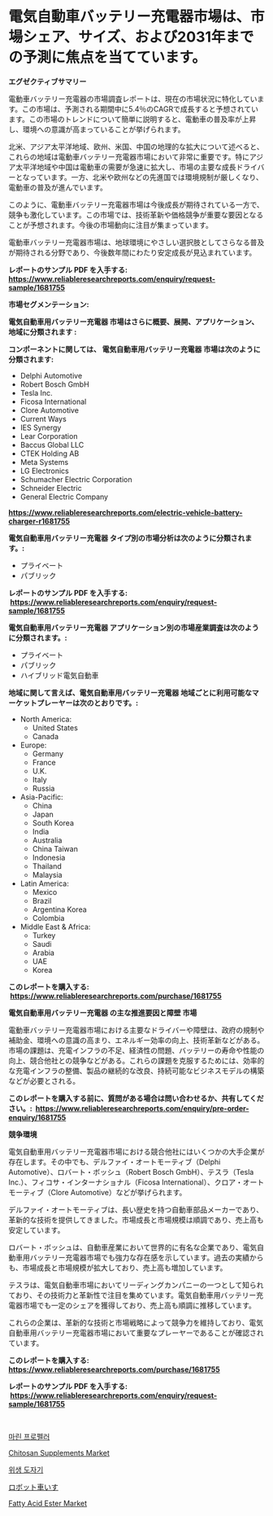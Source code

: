 <p><h1>電気自動車バッテリー充電器市場は、市場シェア、サイズ、および2031年までの予測に焦点を当てています。</h1></p><p><strong>エグゼクティブサマリー</strong></p>
<p><p>電動車バッテリー充電器の市場調査レポートは、現在の市場状況に特化しています。この市場は、予測される期間中に5.4％のCAGRで成長すると予想されています。この市場のトレンドについて簡単に説明すると、電動車の普及率が上昇し、環境への意識が高まっていることが挙げられます。</p><p>北米、アジア太平洋地域、欧州、米国、中国の地理的な拡大について述べると、これらの地域は電動車バッテリー充電器市場において非常に重要です。特にアジア太平洋地域や中国は電動車の需要が急速に拡大し、市場の主要な成長ドライバーとなっています。一方、北米や欧州などの先進国では環境規制が厳しくなり、電動車の普及が進んでいます。</p><p>このように、電動車バッテリー充電器市場は今後成長が期待されている一方で、競争も激化しています。この市場では、技術革新や価格競争が重要な要因となることが予想されます。今後の市場動向に注目が集まっています。</p><p>電動車バッテリー充電器市場は、地球環境にやさしい選択肢としてさらなる普及が期待される分野であり、今後数年間にわたり安定成長が見込まれています。</p></p>
<p><strong>レポートのサンプル PDF を入手する: <a href="https://www.reliableresearchreports.com/enquiry/request-sample/1681755">https://www.reliableresearchreports.com/enquiry/request-sample/1681755</a></strong></p>
<p><strong>市場セグメンテーション:</strong></p>
<p><strong> 電気自動車用バッテリー充電器 市場はさらに概要、展開、アプリケーション、地域に分類されます :</strong></p>
<p><strong>コンポーネントに関しては、 電気自動車用バッテリー充電器 市場は次のように分類されます: &nbsp;</strong></p>
<p><ul><li>Delphi Automotive</li><li>Robert Bosch GmbH</li><li>Tesla Inc.</li><li>Ficosa International</li><li>Clore Automotive</li><li>Current Ways</li><li>IES Synergy</li><li>Lear Corporation</li><li>Baccus Global LLC</li><li>CTEK Holding AB</li><li>Meta Systems</li><li>LG Electronics</li><li>Schumacher Electric Corporation</li><li>Schneider Electric</li><li>General Electric Company</li></ul></p>
<p><strong><a href="https://www.reliableresearchreports.com/electric-vehicle-battery-charger-r1681755">https://www.reliableresearchreports.com/electric-vehicle-battery-charger-r1681755</a></strong></p>
<p><strong> 電気自動車用バッテリー充電器 タイプ別の市場分析は次のように分類されます。:</strong></p>
<p><ul><li>プライベート</li><li>パブリック</li></ul></p>
<p><strong>レポートのサンプル PDF を入手する: &nbsp;<a href="https://www.reliableresearchreports.com/enquiry/request-sample/1681755">https://www.reliableresearchreports.com/enquiry/request-sample/1681755</a></strong></p>
<p><strong> 電気自動車用バッテリー充電器 アプリケーション別の市場産業調査は次のように分類されます。:</strong></p>
<p><ul><li>プライベート</li><li>パブリック</li><li>ハイブリッド電気自動車</li></ul></p>
<p><strong>地域に関して言えば、電気自動車用バッテリー充電器 地域ごとに利用可能なマーケットプレーヤーは次のとおりです。:</strong></p>
<p><ul>
    <li>
        North America:
        <ul>
            <li>United States</li>
            <li>Canada</li>
        </ul>
    </li>
    <li>
        Europe:
        <ul>
            <li>Germany</li>
            <li>France</li>
            <li>U.K.</li>
            <li>Italy</li>
            <li>Russia</li>
        </ul>
    </li>
    <li>
        Asia-Pacific:
        <ul>
            <li>China</li>
            <li>Japan</li>
            <li>South Korea</li>
            <li>India</li>
            <li>Australia</li>
            <li>China Taiwan</li>
            <li>Indonesia</li>
            <li>Thailand</li>
            <li>Malaysia</li>
        </ul>
    </li>
    <li>
        Latin America:
        <ul>
            <li>Mexico</li>
            <li>Brazil</li>
            <li>Argentina Korea</li>
            <li>Colombia</li>
        </ul>
    </li>
    <li>
        Middle East & Africa:
        <ul>
            <li>Turkey</li>
            <li>Saudi</li>
            <li>Arabia</li>
            <li>UAE</li>
            <li>Korea</li>
        </ul>
    </li>
    </ul></p>
<p><strong>このレポートを購入する: &nbsp;<a href="https://www.reliableresearchreports.com/purchase/1681755">https://www.reliableresearchreports.com/purchase/1681755</a></strong></p>
<p><strong>電気自動車用バッテリー充電器 の主な推進要因と障壁 市場</strong></p>
<p><p>電動車バッテリー充電器市場における主要なドライバーや障壁は、政府の規制や補助金、環境への意識の高まり、エネルギー効率の向上、技術革新などがある。市場の課題は、充電インフラの不足、経済性の問題、バッテリーの寿命や性能の向上、競合他社との競争などがある。これらの課題を克服するためには、効率的な充電インフラの整備、製品の継続的な改良、持続可能なビジネスモデルの構築などが必要とされる。</p></p>
<p><strong>このレポートを購入する前に、質問がある場合は問い合わせるか、共有してください。:&nbsp; <a href="https://www.reliableresearchreports.com/enquiry/pre-order-enquiry/1681755">https://www.reliableresearchreports.com/enquiry/pre-order-enquiry/1681755</a></strong></p>
<p><strong>競争環境</strong></p>
<p><p>電気自動車用バッテリー充電器市場における競合他社にはいくつかの大手企業が存在します。その中でも、デルファイ・オートモーティブ（Delphi Automotive）、ロバート・ボッシュ（Robert Bosch GmbH）、テスラ（Tesla Inc.）、フィコサ・インターナショナル（Ficosa International）、クロア・オートモーティブ（Clore Automotive）などが挙げられます。</p><p>デルファイ・オートモーティブは、長い歴史を持つ自動車部品メーカーであり、革新的な技術を提供してきました。市場成長と市場規模は順調であり、売上高も安定しています。</p><p>ロバート・ボッシュは、自動車産業において世界的に有名な企業であり、電気自動車用バッテリー充電器市場でも強力な存在感を示しています。過去の実績からも、市場成長と市場規模が拡大しており、売上高も増加しています。</p><p>テスラは、電気自動車市場においてリーディングカンパニーの一つとして知られており、その技術力と革新性で注目を集めています。電気自動車用バッテリー充電器市場でも一定のシェアを獲得しており、売上高も順調に推移しています。</p><p>これらの企業は、革新的な技術と市場戦略によって競争力を維持しており、電気自動車用バッテリー充電器市場において重要なプレーヤーであることが確認されています。</p></p>
<p><strong>このレポートを購入する: &nbsp; <a href="https://www.reliableresearchreports.com/purchase/1681755">https://www.reliableresearchreports.com/purchase/1681755</a></strong></p>
<p><strong>レポートのサンプル PDF を入手する: &nbsp;<a href="https://www.reliableresearchreports.com/enquiry/request-sample/1681755">https://www.reliableresearchreports.com/enquiry/request-sample/1681755</a></strong><strong></strong></p>
<p>&nbsp;</p>
<p><p><a href="https://github.com/CorEmtymerich56566/Market-Research-Report-List-1/blob/main/214105819520.md">마린 프로펠러</a></p><p><a href="https://www.linkedin.com/pulse/chitosan-supplements-market-size-growth-segmentation-regional-pomwf?trackingId=8cpGueSOGjOcQI3iveKuqw%3D%3D">Chitosan Supplements Market</a></p><p><a href="https://github.com/GabrielBlanda5656/Market-Research-Report-List-1/blob/main/358281119519.md">위생 도자기</a></p><p><a href="https://github.com/EstelWisozk1/Market-Research-Report-List-1/blob/main/375986620989.md">ロボット車いす</a></p><p><a href="https://www.linkedin.com/pulse/fatty-acid-ester-market-size-2024-2031-global-industrial-4npaf?trackingId=I1Cf2jNWpoQfnmxsQNp0wA%3D%3D">Fatty Acid Ester Market</a></p></p>